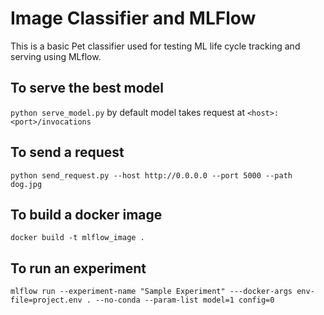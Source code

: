 # Image Classifier and MLFlow
This is a basic Pet classifier used for testing ML life cycle tracking and serving using MLflow.

## To serve the best model
```python serve_model.py```
by default model takes request at ```<host>:<port>/invocations```

## To send a request
```python send_request.py --host http://0.0.0.0 --port 5000 --path dog.jpg```

## To build a docker image
```docker build -t mlflow_image .```

## To run an experiment
```mlflow run --experiment-name "Sample Experiment" ---docker-args env-file=project.env . --no-conda --param-list model=1 config=0```
